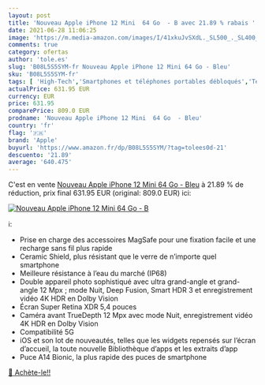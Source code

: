 ```yaml
---
layout: post
title: 'Nouveau Apple iPhone 12 Mini  64 Go  - B avec 21.89 % rabais '
date: 2021-06-28 11:06:25
image: 'https://m.media-amazon.com/images/I/41xkuJvSXdL._SL500_._SL400_.jpg'
comments: true
category: ofertas
author: 'tole.es'
slug: 'B08L5S5SYM-fr Nouveau Apple iPhone 12 Mini 64 Go - Bleu'
sku: 'B08L5S5SYM-fr'
tags: [ 'High-Tech','Smartphones et téléphones portables débloqués','Téléphones portables et Smartphones avec forfait','Téléphones portables et accessoires','apple', ]
actualPrice: 631.95 EUR
currency: EUR
price: 631.95
comparePrice: 809.0 EUR
prodname: 'Nouveau Apple iPhone 12 Mini  64 Go  - Bleu'
country: 'fr'
flag: '🇫🇷'
brand: 'Apple'
buyurl: 'https://www.amazon.fr/dp/B08L5S5SYM/?tag=tolees0d-21'
descuento: '21.89'
average: '640.475'
---
```


C'est en vente [Nouveau Apple iPhone 12 Mini  64 Go  - Bleu](https://www.amazon.fr/dp/B08L5S5SYM/?tag=tolees0d-21)  à  21.89 % de réduction, prix final  631.95 EUR (original: 809.0 EUR) ici:

[![Nouveau Apple iPhone 12 Mini  64 Go  - B](https://m.media-amazon.com/images/I/41xkuJvSXdL._SL500_._SL400_.jpg)](https://www.amazon.fr/dp/B08L5S5SYM/?tag=tolees0d-21)

ℹ️:

- Prise en charge des accessoires MagSafe pour une fixation facile et une recharge sans fil plus rapide
- Ceramic Shield, plus résistant que le verre de n’importe quel smartphone
- Meilleure résistance à l’eau du marché (IP68)
- Double appareil photo sophistiqué avec ultra grand-angle et grand-angle 12 Mpx ; mode Nuit, Deep Fusion, Smart HDR 3 et enregistrement vidéo 4K HDR en Dolby Vision
- Écran Super Retina XDR 5,4 pouces
- Caméra avant TrueDepth 12 Mpx avec mode Nuit, enregistrement vidéo 4K HDR en Dolby Vision
- Compatibilité 5G
- iOS et son lot de nouveautés, telles que les widgets repensés sur l’écran d’accueil, la toute nouvelle Bibliothèque d’apps et les extraits d’app
- Puce A14 Bionic, la plus rapide des puces de smartphone

[🛒 Achète-le!!](https://www.amazon.fr/dp/B08L5S5SYM/?tag=tolees0d-21)
